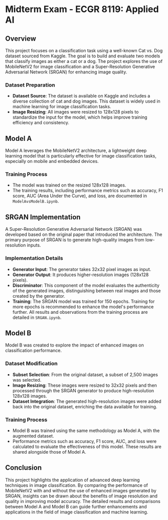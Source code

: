 # Midterm Exam - ECGR 8119: Applied AI

## Overview
This project focuses on a classification task using a well-known Cat vs. Dog dataset sourced from Kaggle. The goal is to build and evaluate two models that classify images as either a cat or a dog. The project explores the use of MobileNetV2 for image classification and a Super-Resolution Generative Adversarial Network (SRGAN) for enhancing image quality.

### Dataset Preparation
- **Dataset Source**: The dataset is available on Kaggle and includes a diverse collection of cat and dog images. This dataset is widely used in machine learning for image classification tasks.
- **Image Resizing**: All images were resized to 128x128 pixels to standardize the input for the model, which helps improve training efficiency and consistency.

## Model A
Model A leverages the MobileNetV2 architecture, a lightweight deep learning model that is particularly effective for image classification tasks, especially on mobile and embedded devices. 

### Training Process
- The model was trained on the resized 128x128 images.
- The training results, including performance metrics such as accuracy, F1 score, AUC (Area Under the Curve), and loss, are documented in `ModelAvsModelB.ipynb`. 

## SRGAN Implementation
A Super-Resolution Generative Adversarial Network (SRGAN) was developed based on the original paper that introduced the architecture. The primary purpose of SRGAN is to generate high-quality images from low-resolution inputs.

### Implementation Details
- **Generator Input**: The generator takes 32x32 pixel images as input. 
- **Generator Output**: It produces higher-resolution images (128x128 pixels).
- **Discriminator**: This component of the model evaluates the authenticity of the generated images, distinguishing between real images and those created by the generator.
- **Training**: The SRGAN model was trained for 150 epochs. Training for more epochs is recommended to enhance the model's performance further. All results and observations from the training process are detailed in `SRGAN.ipynb`.

## Model B
Model B was created to explore the impact of enhanced images on classification performance. 

### Dataset Modification
- **Subset Selection**: From the original dataset, a subset of 2,500 images was selected.
- **Image Resizing**: These images were resized to 32x32 pixels and then processed through the SRGAN generator to produce high-resolution 128x128 images.
- **Dataset Integration**: The generated high-resolution images were added back into the original dataset, enriching the data available for training.

### Training Process
- Model B was trained using the same methodology as Model A, with the augmented dataset.
- Performance metrics such as accuracy, F1 score, AUC, and loss were calculated to evaluate the effectiveness of this model. These results are shared alongside those of Model A.

## Conclusion
This project highlights the application of advanced deep learning techniques in image classification. By comparing the performance of MobileNetV2 with and without the use of enhanced images generated by SRGAN, insights can be drawn about the benefits of image resolution and quality in improving model accuracy. The detailed results and comparisons between Model A and Model B can guide further enhancements and applications in the field of image classification and machine learning.
